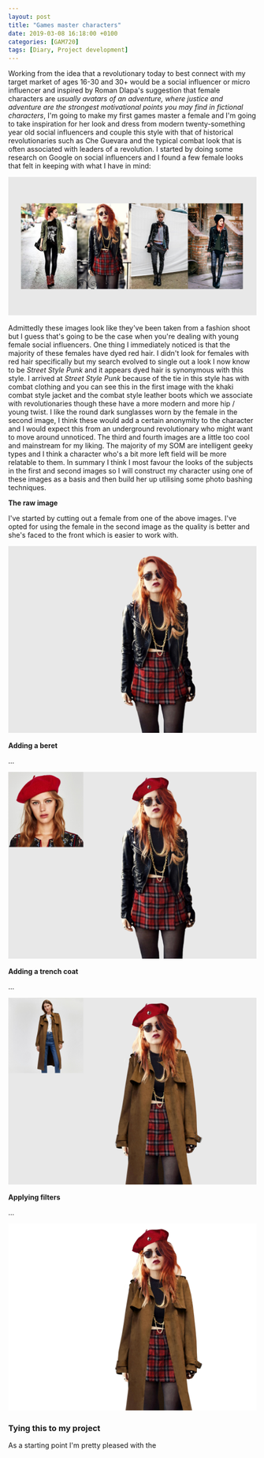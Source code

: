 ```yaml
---
layout: post
title: "Games master characters"
date: 2019-03-08 16:18:00 +0100
categories: [GAM720]
tags: [Diary, Project development]
---
```


Working from the idea that a revolutionary today to best connect with my target market of ages 16-30 and 30+ would be a social influencer or micro influencer and inspired by Roman Dlapa's suggestion that female characters are *usually avatars of an adventure, where justice and adventure are the strongest motivational points you may find in fictional characters*, I'm going to make my first games master a female and I'm going to take inspiration for her look and dress from modern twenty-something year old social influencers and couple this style with that of historical revolutionaries such as Che Guevara and the typical combat look that is often associated with leaders of a revolution. I started by doing some research on Google on social influencers and I found a few female looks that felt in keeping with what I have in mind:

![](/assets/img/GAM720_CharacterDesign--001.png)

Admittedly these images look like they've been taken from a fashion shoot but I guess that's going to be the case when you're dealing with young female social influencers. One thing I immediately noticed is that the majority of these females have dyed red hair. I didn't look for females with red hair specifically but my search evolved to single out a look I now know to be *Street Style Punk* and it appears dyed hair is synonymous with this style. I arrived at *Street Style Punk* because of the tie in this style has with combat clothing and you can see this in the first image with the khaki combat style jacket and the combat style leather boots which we associate with revolutionaries though these have a more modern and more hip / young twist. I like the round dark sunglasses worn by the female in the second image, I think these would add a certain anonymity to the character and I would expect this from an underground revolutionary who might want to move around unnoticed. The third and fourth images are a little too cool and mainstream for my liking. The majority of my SOM are intelligent geeky types and I think a character who's a bit more left field will be more relatable to them. In summary I think I most favour the looks of the subjects in the first and second images so I will construct my character using one of these images as a basis and then build her up utilising some photo bashing techniques.

**The raw image**

I've started by cutting out a female from one of the above images. I've opted for using the female in the second image as the quality is better and she's faced to the front which is easier to work with.

![](/assets/img/GAM720_CharacterDesign--002.png)

**Adding a beret**

...

![](/assets/img/GAM720_CharacterDesign--003.png)

**Adding a trench coat**

...

![](/assets/img/GAM720_CharacterDesign--004.png)

**Applying filters**

...

![](/assets/img/GAM720_CharacterDesign--005.png)

### Tying this to my project

As a starting point I'm pretty pleased with the
